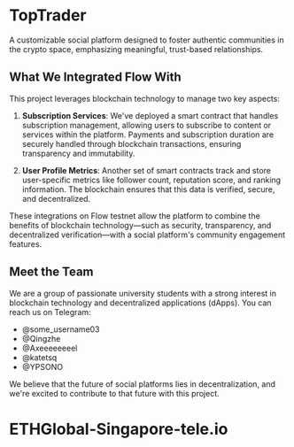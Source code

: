 # TopTrader

A customizable social platform designed to foster authentic communities in the crypto space, emphasizing meaningful, trust-based relationships.

## What We Integrated Flow With

This project leverages blockchain technology to manage two key aspects:

1. **Subscription Services**: We've deployed a smart contract that handles subscription management, allowing users to subscribe to content or services within the platform. Payments and subscription duration are securely handled through blockchain transactions, ensuring transparency and immutability.
   
2. **User Profile Metrics**: Another set of smart contracts track and store user-specific metrics like follower count, reputation score, and ranking information. The blockchain ensures that this data is verified, secure, and decentralized.

These integrations on Flow testnet allow the platform to combine the benefits of blockchain technology—such as security, transparency, and decentralized verification—with a social platform's community engagement features.

## Meet the Team

We are a group of passionate university students with a strong interest in blockchain technology and decentralized applications (dApps). You can reach us on Telegram:

- @some_username03
- @Qingzhe
- @Axeeeeeeeel
- @katetsq
- @YPSONO

We believe that the future of social platforms lies in decentralization, and we're excited to contribute to that future with this project.
# ETHGlobal-Singapore-tele.io
